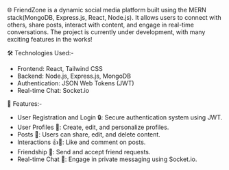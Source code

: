🌐 FriendZone is a dynamic social media platform built using the MERN stack(MongoDB, Express.js, React, Node.js). It allows users to connect with others, share posts, interact with content, and engage in real-time conversations. The project is currently under development, with many exciting features in the works!

🛠️ Technologies Used:-  

- Frontend: React, Tailwind CSS
- Backend: Node.js, Express.js, MongoDB
- Authentication: JSON Web Tokens (JWT)
- Real-time Chat: Socket.io

🌟 Features:-

- User Registration and Login 🔒: Secure authentication system using JWT.
- User Profiles 👤: Create, edit, and personalize profiles.
- Posts 📝: Users can share, edit, and delete content.
- Interactions 👍💬: Like and comment on posts.
- Friendship 🤝: Send and accept friend requests.
- Real-time Chat 💬: Engage in private messaging using Socket.io.

